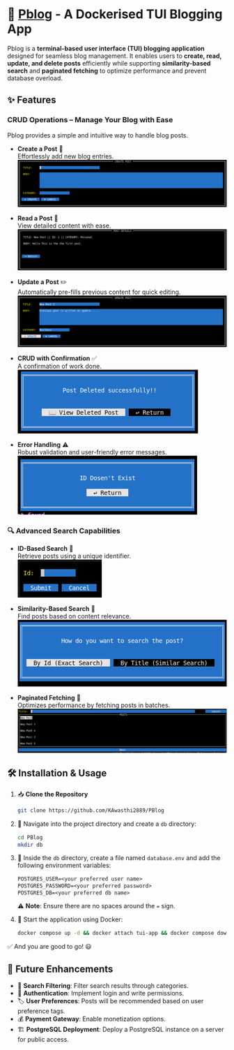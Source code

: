 # 🚀 [Pblog](https://github.com/KAwasthi2889/PBlog) - A Dockerised TUI Blogging App  

Pblog is a **terminal-based user interface (TUI) blogging application** designed for seamless blog management. It enables users to **create, read, update, and delete posts** efficiently while supporting **similarity-based search** and **paginated fetching** to optimize performance and prevent database overload.  

## ✨ Features  

### **CRUD Operations** – Manage Your Blog with Ease  
Pblog provides a simple and intuitive way to handle blog posts.  

- **Create a Post** 📝  
  Effortlessly add new blog entries.  
![Post Creation Screenshot](https://raw.githubusercontent.com/KAwasthi2889/KAwasthi2889/main/PBlog/Post-Creation.png)  

- **Read a Post** 📖  
  View detailed content with ease.  
  ![Post Content Screenshot](https://raw.githubusercontent.com/KAwasthi2889/KAwasthi2889/main/PBlog/Post-Content.png)  

- **Update a Post** ✏️  
  Automatically pre-fills previous content for quick editing.  
  ![Post Update Screenshot](https://raw.githubusercontent.com/KAwasthi2889/KAwasthi2889/main/PBlog/Post-Update.png)  

- **CRUD with Confirmation** ✅  
  A confirmation of work done.  
  ![Confirmation Screenshot](https://raw.githubusercontent.com/KAwasthi2889/KAwasthi2889/main/PBlog/Confirmation.png)  

- **Error Handling** ⚠️  
  Robust validation and user-friendly error messages.  
  ![Error Handling Screenshot](https://raw.githubusercontent.com/KAwasthi2889/KAwasthi2889/main/PBlog/Error-Handeling.png)  

### 🔍 **Advanced Search Capabilities**  
- **ID-Based Search** 🔢  
  Retrieve posts using a unique identifier.  
  ![ID Search Screenshot](https://raw.githubusercontent.com/KAwasthi2889/KAwasthi2889/main/PBlog/Id-Search.png)  

- **Similarity-Based Search** 🧐  
  Find posts based on content relevance.  
  ![Choice Screenshot](https://raw.githubusercontent.com/KAwasthi2889/KAwasthi2889/main/PBlog/Choice.png)  

- **Paginated Fetching** 📌  
  Optimizes performance by fetching posts in batches.  
  ![Title Search Screenshot](https://raw.githubusercontent.com/KAwasthi2889/KAwasthi2889/main/PBlog/Title-Search.png)  

## 🛠️ Installation & Usage  

1. 📥 **Clone the Repository**  
   ```bash
   git clone https://github.com/KAwasthi2889/PBlog
   ```
2. 📂 Navigate into the project directory and create a `db` directory:
   ```bash
   cd PBlog
   mkdir db
   ```
3. 📝 Inside the `db` directory, create a file named `database.env` and add the following environment variables:
   ```
   POSTGRES_USER=<your preferred user name>
   POSTGRES_PASSWORD=<your preferred password>
   POSTGRES_DB=<your preferred db name>
   ```
   ⚠️ **Note**: Ensure there are no spaces around the `=` sign.

4. 🚀 Start the application using Docker:
   ```bash
   docker compose up -d && docker attach tui-app && docker compose down
   ```

✅ And you are good to go! 😃

## 📢  Future Enhancements
- 🎯 **Search Filtering**: Filter search results through categories.
- 🔐 **Authentication**: Implement login and write permissions.
- 🏷️ **User Preferences**: Posts will be recommended based on user preference tags.
- 💰 **Payment Gateway**: Enable monetization options.
- 🏗️ **PostgreSQL Deployment**: Deploy a PostgreSQL instance on a server for public access.
